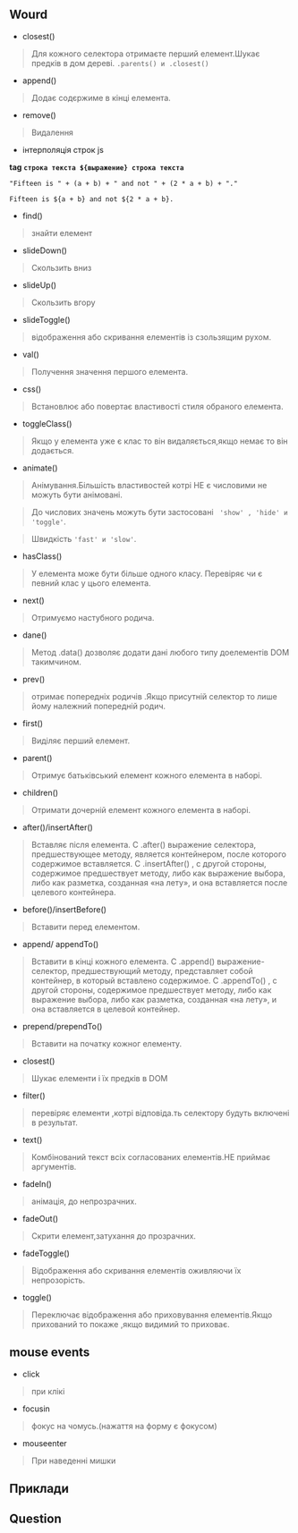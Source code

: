 ## Wourd

* closest()
>Для кожного селектора отримаєте перший елемент.Шукає предків в дом дереві. `.parents() и .closest()`

* append()
>Додає содєржиме в кінці елемента.

* remove()
>Видалення

* інтерполяція строк js

**tag `строка текста ${выражение} строка текста`**

`"Fifteen is " + (a + b) + " and not " + (2 * a + b) + "."`

``Fifteen is ${a + b} and not ${2 * a + b}.``

* find()
>знайти елемент

* slideDown()
>Скользить вниз

* slideUp()
>Скользить вгору

* slideToggle()
>відображення або скривання елементів із сзользящим рухом.

* val()
>Получення значення першого елемента.

* css()
>Встановлює або повертає властивості стиля обраного елемента.

* toggleClass()
>Якщо у елемента уже є клас то він видаляється,якщо немає то він додається.

* animate()
>Анімування.Більшість властивостей котрі НЕ є числовими не можуть бути анімовані.

>До числових значень можуть бути застосовані ` 'show' , 'hide' и 'toggle'`.

>Швидкість `'fast' и 'slow'`.

* hasClass()
>У елемента може бути більше одного класу. Перевіряє чи є певний клас у цього елемента.

* next()
>Отримуємо настубного родича.

* dane()
>Метод .data() дозволяє додати дані любого типу доелементів  DOM такимчином.

* prev()
>отримає попередніх родичів .Якщо присутній селектор то лише йому належний попередній родич.

* first()
>Виділяє перший елемент.

* parent()
>Отримує батьківський елемент кожного елемента в наборі.

* children()
>Отримати дочерній елемент кожного елемента в наборі.

*  after()/insertAfter()
>Вставляє після елемента.
> С .after() выражение селектора, предшествующее методу, является контейнером, после которого содержимое вставляется. С .insertAfter() , с другой стороны, содержимое предшествует методу, либо как выражение выбора, либо как разметка, созданная «на лету», и она вставляется после целевого контейнера.

* before()/insertBefore()
>Вставити перед елементом.

* append/ appendTo()
>Вставити в кінці кожного елемента.
 >С .append() выражение-селектор, предшествующий методу, представляет собой контейнер, в который вставлено содержимое. С .appendTo() , с другой стороны, содержимое предшествует методу, либо как выражение выбора, либо как разметка, созданная «на лету», и она вставляется в целевой контейнер.

* prepend/prependTo()
>Вставити на початку кожног елементу.

* closest()
>Шукає елементи і їх предків в DOM

* filter()
>перевіряє елементи ,котрі відповіда.ть селектору будуть включені в результат.

* text()
>Комбінований текст всіх согласованих елементів.НЕ приймає аргументів.

* fadeIn()
>анімація, до непрозрачних.

* fadeOut()
>Скрити елемент,затухання до прозрачних.

* fadeToggle()
>Відображення або скривання елементів оживляючи їх непрозорість.

* toggle()
>Переключає відображення або приховування елементів.Якщо прихований то покаже ,якщо видимий то приховає.

## mouse events
* click
>при клікі

* focusin
>фокус на чомусь.(нажаття на форму є фокусом)

* mouseenter 
>При наведенні мишки

## Приклади

## Question

